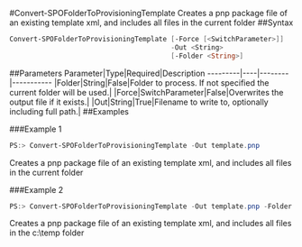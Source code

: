 #Convert-SPOFolderToProvisioningTemplate
Creates a pnp package file of an existing template xml, and includes all files in the current folder
##Syntax
```powershell
Convert-SPOFolderToProvisioningTemplate [-Force [<SwitchParameter>]]
                                        -Out <String>
                                        [-Folder <String>]
```


##Parameters
Parameter|Type|Required|Description
---------|----|--------|-----------
|Folder|String|False|Folder to process. If not specified the current folder will be used.|
|Force|SwitchParameter|False|Overwrites the output file if it exists.|
|Out|String|True|Filename to write to, optionally including full path.|
##Examples

###Example 1
```powershell
PS:> Convert-SPOFolderToProvisioningTemplate -Out template.pnp
```
Creates a pnp package file of an existing template xml, and includes all files in the current folder

###Example 2
```powershell
PS:> Convert-SPOFolderToProvisioningTemplate -Out template.pnp -Folder c:\temp
```
Creates a pnp package file of an existing template xml, and includes all files in the c:\temp folder
